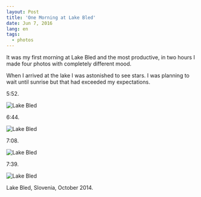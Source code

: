 ```yaml
---
layout: Post
title: 'One Morning at Lake Bled'
date: Jun 7, 2016
lang: en
tags:
  - photos
---
```


It was my first morning at Lake Bled and the most productive, in two hours I made four photos with completely different mood.

When I arrived at the lake I was astonished to see stars. I was planning to wait until sunrise but that had exceeded my expectations.

5:52.

![Lake Bled](photo://2014-10-13_3483_Artem_Sapegin)

<!--more-->

6:44.

![Lake Bled](photo://2014-10-13_3496_Artem_Sapegin)

7:08.

![Lake Bled](photo://2014-10-13_3505_Artem_Sapegin)

7:39.

![Lake Bled](photo://2014-10-13_3529_Artem_Sapegin)

Lake Bled, Slovenia, October 2014.
